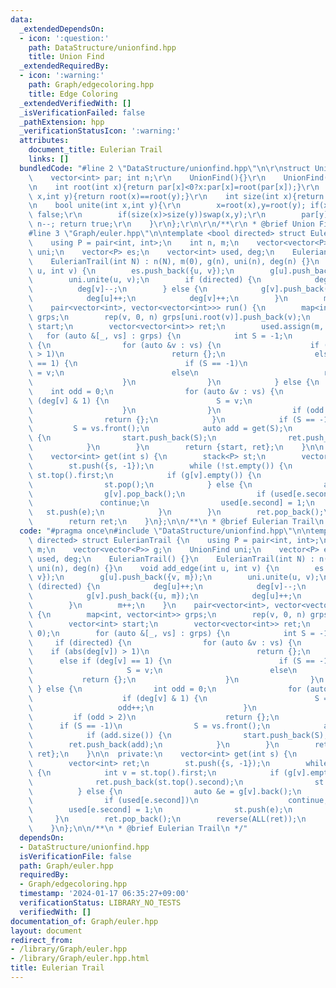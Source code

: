 ```yaml
---
data:
  _extendedDependsOn:
  - icon: ':question:'
    path: DataStructure/unionfind.hpp
    title: Union Find
  _extendedRequiredBy:
  - icon: ':warning:'
    path: Graph/edgecoloring.hpp
    title: Edge Coloring
  _extendedVerifiedWith: []
  _isVerificationFailed: false
  _pathExtension: hpp
  _verificationStatusIcon: ':warning:'
  attributes:
    document_title: Eulerian Trail
    links: []
  bundledCode: "#line 2 \"DataStructure/unionfind.hpp\"\n\r\nstruct UnionFind{\r\n\
    \    vector<int> par; int n;\r\n    UnionFind(){}\r\n    UnionFind(int _n):par(_n,-1),n(_n){}\r\
    \n    int root(int x){return par[x]<0?x:par[x]=root(par[x]);}\r\n    bool same(int\
    \ x,int y){return root(x)==root(y);}\r\n    int size(int x){return -par[root(x)];}\r\
    \n    bool unite(int x,int y){\r\n        x=root(x),y=root(y); if(x==y)return\
    \ false;\r\n        if(size(x)>size(y))swap(x,y);\r\n        par[y]+=par[x]; par[x]=y;\
    \ n--; return true;\r\n    }\r\n};\r\n\r\n/**\r\n * @brief Union Find\r\n */\n\
    #line 3 \"Graph/euler.hpp\"\n\ntemplate <bool directed> struct EulerianTrail {\n\
    \    using P = pair<int, int>;\n    int n, m;\n    vector<vector<P>> g;\n    UnionFind\
    \ uni;\n    vector<P> es;\n    vector<int> used, deg;\n    EulerianTrail() {}\n\
    \    EulerianTrail(int N) : n(N), m(0), g(n), uni(n), deg(n) {}\n    void add_edge(int\
    \ u, int v) {\n        es.push_back({u, v});\n        g[u].push_back({v, m});\n\
    \        uni.unite(u, v);\n        if (directed) {\n            deg[u]++;\n  \
    \          deg[v]--;\n        } else {\n            g[v].push_back({u, m});\n\
    \            deg[u]++;\n            deg[v]++;\n        }\n        m++;\n    }\n\
    \    pair<vector<int>, vector<vector<int>>> run() {\n        map<int, vector<int>>\
    \ grps;\n        rep(v, 0, n) grps[uni.root(v)].push_back(v);\n        vector<int>\
    \ start;\n        vector<vector<int>> ret;\n        used.assign(m, 0);\n     \
    \   for (auto &[_, vs] : grps) {\n            int S = -1;\n            if (directed)\
    \ {\n                for (auto &v : vs) {\n                    if (abs(deg[v])\
    \ > 1)\n                        return {};\n                    else if (deg[v]\
    \ == 1) {\n                        if (S == -1)\n                            S\
    \ = v;\n                        else\n                            return {};\n\
    \                    }\n                }\n            } else {\n            \
    \    int odd = 0;\n                for (auto &v : vs) {\n                    if\
    \ (deg[v] & 1) {\n                        S = v;\n                        odd++;\n\
    \                    }\n                }\n                if (odd > 2)\n    \
    \                return {};\n            }\n            if (S == -1)\n       \
    \         S = vs.front();\n            auto add = get(S);\n            if (add.size())\
    \ {\n                start.push_back(S);\n                ret.push_back(add);\n\
    \            }\n        }\n        return {start, ret};\n    }\n\n  private:\n\
    \    vector<int> get(int s) {\n        stack<P> st;\n        vector<int> ret;\n\
    \        st.push({s, -1});\n        while (!st.empty()) {\n            int v =\
    \ st.top().first;\n            if (g[v].empty()) {\n                ret.push_back(st.top().second);\n\
    \                st.pop();\n            } else {\n                auto &e = g[v].back();\n\
    \                g[v].pop_back();\n                if (used[e.second])\n     \
    \               continue;\n                used[e.second] = 1;\n             \
    \   st.push(e);\n            }\n        }\n        ret.pop_back();\n        reverse(ALL(ret));\n\
    \        return ret;\n    }\n};\n\n/**\n * @brief Eulerian Trail\n */\n"
  code: "#pragma once\n#include \"DataStructure/unionfind.hpp\"\n\ntemplate <bool\
    \ directed> struct EulerianTrail {\n    using P = pair<int, int>;\n    int n,\
    \ m;\n    vector<vector<P>> g;\n    UnionFind uni;\n    vector<P> es;\n    vector<int>\
    \ used, deg;\n    EulerianTrail() {}\n    EulerianTrail(int N) : n(N), m(0), g(n),\
    \ uni(n), deg(n) {}\n    void add_edge(int u, int v) {\n        es.push_back({u,\
    \ v});\n        g[u].push_back({v, m});\n        uni.unite(u, v);\n        if\
    \ (directed) {\n            deg[u]++;\n            deg[v]--;\n        } else {\n\
    \            g[v].push_back({u, m});\n            deg[u]++;\n            deg[v]++;\n\
    \        }\n        m++;\n    }\n    pair<vector<int>, vector<vector<int>>> run()\
    \ {\n        map<int, vector<int>> grps;\n        rep(v, 0, n) grps[uni.root(v)].push_back(v);\n\
    \        vector<int> start;\n        vector<vector<int>> ret;\n        used.assign(m,\
    \ 0);\n        for (auto &[_, vs] : grps) {\n            int S = -1;\n       \
    \     if (directed) {\n                for (auto &v : vs) {\n                \
    \    if (abs(deg[v]) > 1)\n                        return {};\n              \
    \      else if (deg[v] == 1) {\n                        if (S == -1)\n       \
    \                     S = v;\n                        else\n                 \
    \           return {};\n                    }\n                }\n           \
    \ } else {\n                int odd = 0;\n                for (auto &v : vs) {\n\
    \                    if (deg[v] & 1) {\n                        S = v;\n     \
    \                   odd++;\n                    }\n                }\n       \
    \         if (odd > 2)\n                    return {};\n            }\n      \
    \      if (S == -1)\n                S = vs.front();\n            auto add = get(S);\n\
    \            if (add.size()) {\n                start.push_back(S);\n        \
    \        ret.push_back(add);\n            }\n        }\n        return {start,\
    \ ret};\n    }\n\n  private:\n    vector<int> get(int s) {\n        stack<P> st;\n\
    \        vector<int> ret;\n        st.push({s, -1});\n        while (!st.empty())\
    \ {\n            int v = st.top().first;\n            if (g[v].empty()) {\n  \
    \              ret.push_back(st.top().second);\n                st.pop();\n  \
    \          } else {\n                auto &e = g[v].back();\n                g[v].pop_back();\n\
    \                if (used[e.second])\n                    continue;\n        \
    \        used[e.second] = 1;\n                st.push(e);\n            }\n   \
    \     }\n        ret.pop_back();\n        reverse(ALL(ret));\n        return ret;\n\
    \    }\n};\n\n/**\n * @brief Eulerian Trail\n */"
  dependsOn:
  - DataStructure/unionfind.hpp
  isVerificationFile: false
  path: Graph/euler.hpp
  requiredBy:
  - Graph/edgecoloring.hpp
  timestamp: '2024-01-17 06:35:27+09:00'
  verificationStatus: LIBRARY_NO_TESTS
  verifiedWith: []
documentation_of: Graph/euler.hpp
layout: document
redirect_from:
- /library/Graph/euler.hpp
- /library/Graph/euler.hpp.html
title: Eulerian Trail
---
```

